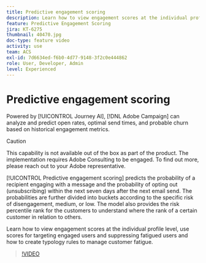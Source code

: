 ```yaml
---
title: Predictive engagement scoring
description: Learn how to view engagement scores at the individual profile level, use scores for targeting engaged users and suppressing fatigued users and how to create typology rules to manage customer fatigue.
feature: Predictive Engagement Scoring
jira: KT-6275
thumbnail: 40470.jpg
doc-type: feature video
activity: use
team: ACS
exl-id: 7d6634ed-f6b0-4d77-9148-3f2c0e444862
role: User, Developer, Admin
level: Experienced
---
```

# Predictive engagement scoring

Powered by [!UICONTROL Journey AI], [!DNL Adobe Campaign] can analyze and predict open rates, optimal send times, and probable churn based on historical engagement metrics.

>[!CAUTION]
>This capability is not available out of the box as part of the product. The implementation requires Adobe Consulting to be engaged. To find out more, please reach out to your Adobe representative.

[!UICONTROL Predictive engagement scoring] predicts the probability of a recipient engaging with a message and the probability of opting out (unsubscribing) within the next seven days after the next email send. The probabilities are further divided into buckets according to the specific risk of disengagement, medium, or low. The model also provides the risk percentile rank for the customers to understand where the rank of a certain customer in relation to others.

Learn how to view engagement scores at the individual profile level, use scores for targeting engaged users and suppressing fatigued users and how to create typology rules to manage customer fatigue.

>[!VIDEO](https://video.tv.adobe.com/v/40470?quality=12&learn=on)
